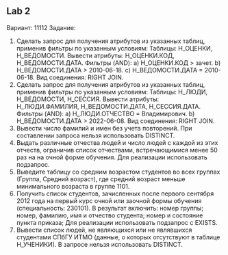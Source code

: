 ## Lab 2
Вариант: 11112
Задание:
1. Сделать запрос для получения атрибутов из указанных таблиц, применив фильтры по указанным условиям:
  Таблицы: Н_ОЦЕНКИ, Н_ВЕДОМОСТИ.
  Вывести атрибуты: Н_ОЦЕНКИ.КОД, Н_ВЕДОМОСТИ.ДАТА.
  Фильтры (AND): 
  a) Н_ОЦЕНКИ.КОД > зачет.
  b) Н_ВЕДОМОСТИ.ДАТА > 2010-06-18.
  c) Н_ВЕДОМОСТИ.ДАТА = 2010-06-18.
  Вид соединения: RIGHT JOIN.
2. Сделать запрос для получения атрибутов из указанных таблиц, применив фильтры по указанным условиям:
  Таблицы: Н_ЛЮДИ, Н_ВЕДОМОСТИ, Н_СЕССИЯ.
  Вывести атрибуты: Н_ЛЮДИ.ФАМИЛИЯ, Н_ВЕДОМОСТИ.ДАТА, Н_СЕССИЯ.ДАТА.
  Фильтры (AND): 
  a) Н_ЛЮДИ.ОТЧЕСТВО = Владимирович.
  b) Н_ВЕДОМОСТИ.ДАТА > 2022-06-08.
  Вид соединения: RIGHT JOIN.
3. Вывести число фамилий и имен без учета повторений.
  При составлении запроса нельзя использовать DISTINCT.
4. Выдать различные отчества людей и число людей с каждой из этих отчеств, ограничив список отчествами, встречающимися менее 50 раз на на очной форме обучения.
    Для реализации использовать подзапрос.
5. Выведите таблицу со средним возрастом студентов во всех группах (Группа, Средний возраст), где средний возраст меньше минимального возраста в группе 1101.
6. Получить список студентов, зачисленных после первого сентября 2012 года на первый курс очной или заочной формы обучения (специальность: 230101). В результат включить:
  номер группы;
  номер, фамилию, имя и отчество студента;
  номер и состояние пункта приказа;
  Для реализации использовать подзапрос с EXISTS.
7. Вывести список людей, не являющихся или не являвшихся студентами СПбГУ ИТМО (данные, о которых отсутствуют в таблице Н_УЧЕНИКИ). В запросе нельзя использовать DISTINCT.

